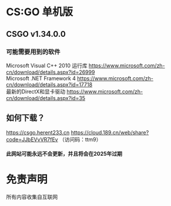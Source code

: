 # CS:GO 单机版
## CSGO v1.34.0.0
### 可能需要用到的软件
Microsoft Visual C++ 2010 运行库 https://www.microsoft.com/zh-cn/download/details.aspx?id=26999  
Microsoft .NET Framework 4 https://www.microsoft.com/zh-cn/download/details.aspx?id=17718  
最新的DirectX和显卡驱动 https://www.microsoft.com/zh-cn/download/details.aspx?id=35  
## 如何下载？
https://csgo.herent233.cn
https://cloud.189.cn/web/share?code=JJbEVvVR7fEv  （访问码：ttm9）
#### 此网站可能永远不会更新，并且将会在2025年过期
# 免责声明
所有内容收集自互联网
